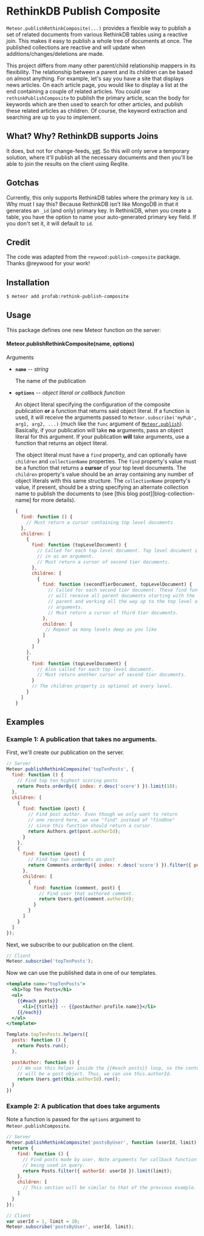 RethinkDB Publish Composite
========================

`Meteor.publishRethinkComposite(...)` provides a flexible way to publish a set of related documents from various RethinkDB tables using a reactive join. This makes it easy to publish a whole tree of documents at once. The published collections are reactive and will update when additions/changes/deletions are made.

This project differs from many other parent/child relationship mappers in its flexibility. The relationship between a parent and its children can be based on almost anything. For example, let's say you have a site that displays news articles. On each article page, you would like to display a list at the end containing a couple of related articles. You could use `rethinkPublishComposite` to publish the primary article, scan the body for keywords which are then used to search for other articles, and publish these related articles as children. Of course, the keyword extraction and searching are up to you to implement.

## What? Why? RethinkDB supports Joins

It does, but not for change-feeds, [yet](https://github.com/rethinkdb/rethinkdb/issues/3997). So this will only serve a temporary solution, where it'll publish all the necessary documents and then you'll be able to join the results on the client using Reqlite.

## Gotchas

Currently, this only supports RethinkDB tables where the primary key is `id`. Why must I say this? Because RethinkDB isn't like MongoDB in that it generates an `_id` (and only) primary key. In RethinkDB, when you create a table, you have the option to name your auto-generated primary key field. If you don't set it, it will default to `id`.

## Credit

The code was adapted from the `reywood:publish-composite` package. Thanks @reywood for your work!

## Installation

```sh
$ meteor add profab:rethink-publish-composite
```

## Usage

This package defines one new Meteor function on the server:

#### Meteor.publishRethinkComposite(name, options)

Arguments

* **`name`** -- *string*

    The name of the publication

* **`options`** -- *object literal or callback function*

    An object literal specifying the configuration of the composite publication **or** a function that returns said object literal. If a function is used, it will receive the arguments passed to `Meteor.subscribe('myPub', arg1, arg2, ...)` (much like the `func` argument of [`Meteor.publish`](http://docs.meteor.com/#meteor_publish)). Basically, if your publication will take **no** arguments, pass an object literal for this argument. If your publication **will** take arguments, use a function that returns an object literal.

    The object literal must have a `find` property, and can optionally have `children` and `collectionName` properties. The `find` property's value must be a function that returns a **cursor** of your top level documents. The `children` property's value should be an array containing any number of object literals with this same structure. The `collectionName` property's value, if present, should be a string specifying an alternate collection name to publish the documents to (see [this blog post][blog-collection-name] for more details).

    ```javascript
    {
      find: function () {
        // Must return a cursor containing top level documents
      },
      children: [
        {
          find: function (topLevelDocument) {
            // Called for each top level document. Top level document is passed
            // in as an argument.
            // Must return a cursor of second tier documents.
          },
          children: [
            {
              find: function (secondTierDocument, topLevelDocument) {
                // Called for each second tier document. These find functions
                // will receive all parent documents starting with the nearest
                // parent and working all the way up to the top level as
                // arguments.
                // Must return a cursor of third tier documents.
              },
              children: [
               // Repeat as many levels deep as you like
              ]
            }
          ]
        },
        {
          find: function (topLevelDocument) {
            // Also called for each top level document.
            // Must return another cursor of second tier documents.
          }
          // The children property is optional at every level.
        }
      ]
    }
    ```


## Examples

### Example 1: A publication that takes **no** arguments.

First, we'll create our publication on the server.

```javascript
// Server
Meteor.publishRethinkComposite('topTenPosts', {
  find: function () {
    // Find top ten highest scoring posts
    return Posts.orderBy({ index: r.desc('score') }).limit(10);
  },
  children: [
    {
      find: function (post) {
        // Find post author. Even though we only want to return
        // one record here, we use "find" instead of "findOne"
        // since this function should return a cursor.
        return Authors.get(post.authorId);
      }
    },
    {
      find: function (post) {
        // Find top two comments on post
        return Comments.orderBy({ index: r.desc('score') }).filter({ postId: post.id }).limit(2);
      },
      children: [
        {
          find: function (comment, post) {
            // Find user that authored comment.
            return Users.get(comment.authorId);
          }
        }
      ]
    }
  ]
});
```

Next, we subscribe to our publication on the client.

```javascript
// Client
Meteor.subscribe('topTenPosts');
```

Now we can use the published data in one of our templates.

```handlebars
<template name="topTenPosts">
  <h1>Top Ten Posts</h1>
  <ul>
    {{#each posts}}
      <li>{{title}} -- {{postAuthor.profile.name}}</li>
    {{/each}}
  </ul>
</template>
```

```javascript
Template.topTenPosts.helpers({
  posts: function () {
    return Posts.run();
  },

  postAuthor: function () {
    // We use this helper inside the {{#each posts}} loop, so the context
    // will be a post object. Thus, we can use this.authorId.
    return Users.get(this.authorId).run();
  }
})
```

### Example 2: A publication that **does** take arguments

Note a function is passed for the `options` argument to `Meteor.publishComposite`.

```javascript
// Server
Meteor.publishRethinkComposite('postsByUser', function (userId, limit) {
  return {
    find: function () {
      // Find posts made by user. Note arguments for callback function
      // being used in query.
      return Posts.filter({ authorId: userId }).limit(limit);
    },
    children: [
      // This section will be similar to that of the previous example.
    ]
  }
});
```

```javascript
// Client
var userId = 1, limit = 10;
Meteor.subscribe('postsByUser', userId, limit);
```

